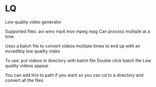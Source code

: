 # LQ
Low quality video generator

Supported files: avi wmv mp4 mov mpeg mpg
Can process multiple at a time

Uses a batch file to convert videos multiple times to end up with an incredibly low quality video

To use: put videos in directory with batch file
Double click batch file
Low quality videos appear


You can add this to path if you want so you can cd to a directory and convert all the files
